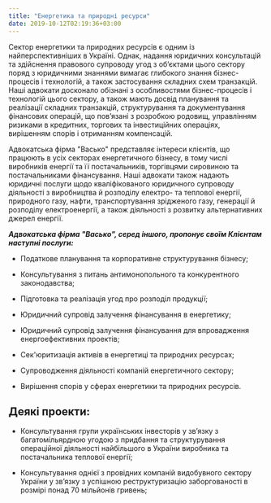 ```yaml
---
title: "Енергетика та природні ресурси"
date: 2019-10-12T02:19:36+03:00
---
```


Сектор енергетики та природних ресурсів є одним із найперспективніших в Україні. Однак, надання юридичних консультацій та здійснення правового супроводу угод з об’єктами цього сектору поряд з юридичними знаннями вимагає глибокого знання бізнес-процесів і технологій, а також застосування складних схем транзакцій. Наші адвокати досконало обізнані з особливостями бізнес-процесів і технологій цього сектору, а також мають досвід планування та реалізації складних транзакцій, структурування та документування фінансових операцій, що пов’язані з розробкою родовищ, управлінням ризиками в кредитних, торгових та інвестиційних операціях, вирішенням спорів і отриманням компенсацій.

Адвокатська фірма "Васько" представляє інтереси клієнтів, що працюють в усіх секторах енергетичного бізнесу, в тому числі виробників енергії та її постачальників, торгівцями сировиною та постачальниками фінансування. Наші адвокати також надають юридичні послуги щодо кваліфікованого юридичного супроводу діяльності з виробництва й розподілу електро- та теплової енергії, природного газу, нафти, транспортування зрідженого газу, генерації й розподілу електроенергії, а також діяльності з розвитку альтернативних джерел енергії.

***Адвокатська фірма "Васько", серед іншого, пропонує своїм Клієнтам наступні послуги:***

- Податкове планування та корпоративне структурування бізнесу;

- Консультування з питань антимонопольного та конкурентного законодавства;

- Підготовка та реалізація угод про розподіл продукції;

- Юридичний супровід залучення фінансування в енергетику;

- Юридичний супровід залучення фінансування для впровадження енергоефективних проектів;

- Сек'юритизація активів в енергетиці та природних ресурсах;

- Супроводження діяльності компаній енергетичного сектору;

- Вирішення спорів у сферах енергетики та природних ресурсів.

## Деякі проекти:

- Консультування групи українських інвесторів у зв’язку з багатомільярдною угодою з придбання та структурування операційної діяльності найбільшого в України виробника та постачальника теплової енергії;

- Консультування однієї з провідних компаній видобувного сектору України у зв’язку з успішною реструктуризацію заборгованості в розмірі понад 70 мільйонів гривень;